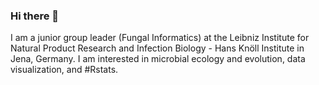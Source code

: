 ### Hi there 👋

I am a junior group leader (Fungal Informatics) at the Leibniz Institute for Natural Product Research and Infection Biology - Hans Knöll Institute in Jena, Germany. I am interested in microbial ecology and evolution, data visualization, and #Rstats.


<!--
**ameliabedelia/ameliabedelia** is a ✨ _special_ ✨ repository because its `README.md` (this file) appears on your GitHub profile.

Here are some ideas to get you started:

- 🔭 I’m currently working on ...
- 🌱 I’m currently learning ...
- 👯 I’m looking to collaborate on ...
- 🤔 I’m looking for help with ...
- 💬 Ask me about ...
- 📫 How to reach me: ...
- 😄 Pronouns: ...
- ⚡ Fun fact: ...
-->
